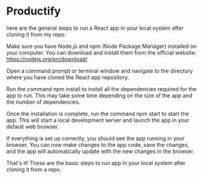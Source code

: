 # Productify
here are the general steps to run a React app in your local system after cloning it from my repo:

Make sure you have Node.js and npm (Node Package Manager) installed on your computer. You can download and install them from the official website: https://nodejs.org/en/download/

Open a command prompt or terminal window and navigate to the directory where you have cloned the React app repository.

Run the command npm install to install all the dependencies required for the app to run. This may take some time depending on the size of the app and the number of dependencies.

Once the installation is complete, run the command npm start to start the app. This will start a local development server and launch the app in your default web browser.

If everything is set up correctly, you should see the app running in your browser. You can now make changes to the app code, save the changes, and the app will automatically update with the new changes in the browser.

That's it! These are the basic steps to run app in your local system after cloning it from a repo.
